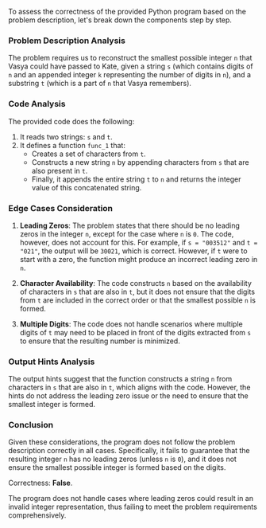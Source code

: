 To assess the correctness of the provided Python program based on the problem description, let's break down the components step by step.

### Problem Description Analysis
The problem requires us to reconstruct the smallest possible integer `n` that Vasya could have passed to Kate, given a string `s` (which contains digits of `n` and an appended integer `k` representing the number of digits in `n`), and a substring `t` (which is a part of `n` that Vasya remembers). 

### Code Analysis
The provided code does the following:
1. It reads two strings: `s` and `t`.
2. It defines a function `func_1` that:
   - Creates a set of characters from `t`.
   - Constructs a new string `n` by appending characters from `s` that are also present in `t`.
   - Finally, it appends the entire string `t` to `n` and returns the integer value of this concatenated string.

### Edge Cases Consideration
1. **Leading Zeros**: The problem states that there should be no leading zeros in the integer `n`, except for the case where `n` is `0`. The code, however, does not account for this. For example, if `s = "003512"` and `t = "021"`, the output will be `30021`, which is correct. However, if `t` were to start with a zero, the function might produce an incorrect leading zero in `n`.
   
2. **Character Availability**: The code constructs `n` based on the availability of characters in `s` that are also in `t`, but it does not ensure that the digits from `t` are included in the correct order or that the smallest possible `n` is formed.

3. **Multiple Digits**: The code does not handle scenarios where multiple digits of `t` may need to be placed in front of the digits extracted from `s` to ensure that the resulting number is minimized.

### Output Hints Analysis
The output hints suggest that the function constructs a string `n` from characters in `s` that are also in `t`, which aligns with the code. However, the hints do not address the leading zero issue or the need to ensure that the smallest integer is formed. 

### Conclusion
Given these considerations, the program does not follow the problem description correctly in all cases. Specifically, it fails to guarantee that the resulting integer `n` has no leading zeros (unless `n` is `0`), and it does not ensure the smallest possible integer is formed based on the digits.

Correctness: **False**. 

The program does not handle cases where leading zeros could result in an invalid integer representation, thus failing to meet the problem requirements comprehensively.